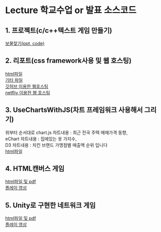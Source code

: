 # Lecture 학교수업 or 발표 소스코드 

## 1. 프로젝트(c/c++텍스트 게임 만들기)
[보물찾기(ppt, code)](https://github.com/2018130/Lecture/tree/main/Game/1012)

## 2. 리포트(css framework사용 및 웹 호스팅)
[html파일](https://github.com/2018130/Lecture/blob/main/index.html)  
[기타 파일](https://github.com/2018130/Lecture/tree/main/Game/css_framework)  
[깃허브 이용한 웹호스팅](https://2018130.github.io/Lecture/)  
[netfliy 이용한 웹 호스팅](https://sjy-cssframework.netlify.app/)  

## 3. UseChartsWithJS(차트 프레임워크 사용해서 그리기)  
위부터 순서대로 chart.js 차트내용 : 최근 전국 주택 매매가격 동향,  
eChart 차트내용 : 집에있는 옷 가지수,  
 D3 차트내용 : 치킨 브랜드 가맹점별 매출액 순위 입니다  
[html파일](https://github.com/2018130/Lecture/tree/main/Game/UseChartsWithJS-main)

## 4. HTML캔버스 게임
[html파일 및 pdf](https://github.com/2018130/Lecture/tree/main/Game/GamesUsingHTML)  
[플레이 영상](https://youtu.be/TfBjOal2tys)

## 5. Unity로 구현한 네트워크 게임
[html파일 및 pdf](https://github.com/2018130/Lecture/tree/main/Game/makeGameWithUnity)  
[플레이 영상](https://youtu.be/UHk90KsjqM4)
